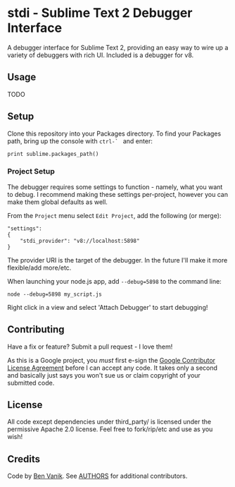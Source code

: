 stdi - Sublime Text 2 Debugger Interface
========================================

A debugger interface for Sublime Text 2, providing an easy way to wire up a
variety of debuggers with rich UI. Included is a debugger for v8.

## Usage

TODO

## Setup

Clone this repository into your Packages directory.
To find your Packages path, bring up the console with ``ctrl-` `` and enter:

    print sublime.packages_path()

### Project Setup

The debugger requires some settings to function - namely, what you want to debug.
I recommend making these settings per-project, however you can make them global
defaults as well.

From the `Project` menu select `Edit Project`, add the following (or merge):

    "settings":
    {
        "stdi_provider": "v8://localhost:5898"
    }

The provider URI is the target of the debugger. In the future I'll make it more flexible/add more/etc.

When launching your node.js app, add `--debug=5898` to the command line:

    node --debug=5898 my_script.js

Right click in a view and select 'Attach Debugger' to start debugging!

## Contributing

Have a fix or feature? Submit a pull request - I love them!

As this is a Google project, you *must* first e-sign the
[Google Contributor License Agreement](http://code.google.com/legal/individual-cla-v1.0.html) before I can accept any
code. It takes only a second and basically just says you won't sue us or claim copyright of your submitted code.

## License

All code except dependencies under third_party/ is licensed under the permissive Apache 2.0 license.
Feel free to fork/rip/etc and use as you wish!

## Credits

Code by [Ben Vanik](http://noxa.org). See [AUTHORS](https://github.com/benvanik/stdi/blob/master/AUTHORS) for additional contributors.
